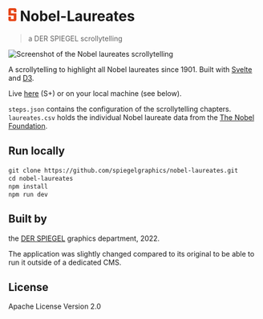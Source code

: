# <img src="https://raw.githubusercontent.com/SPIEGEL-GUI/assets/master/logo_one_letter.svg" height="26" /> Nobel-Laureates

> a DER SPIEGEL scrollytelling

<img src="./static/preview.png" alt="Screenshot of the Nobel laureates scrollytelling" height="300"/>

A scrollytelling to highlight all Nobel laureates since 1901. Built with [Svelte](https://svelte.dev) and [D3](https://d3js.org).

Live [here](https://www.spiegel.de/wissenschaft/zirkel-der-genies-a-90c50289-30ac-4a4b-bc49-348676ce6687) (S+) or on your local machine (see below).

`steps.json` contains the configuration of the scrollytelling chapters. `laureates.csv` holds the individual Nobel laureate data from the [The Nobel Foundation](https://www.nobelprize.org/about/developer-zone-2/).

## Run locally

```
git clone https://github.com/spiegelgraphics/nobel-laureates.git
cd nobel-laureates
npm install
npm run dev
```


## Built by

the [DER SPIEGEL](https://www.spiegel.de) graphics department, 2022.

The application was slightly changed compared to its original to be able to run it outside of a dedicated CMS.


## License

Apache License Version 2.0